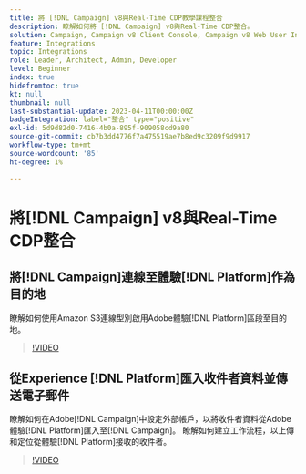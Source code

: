 ```yaml
---
title: 將 [!DNL Campaign] v8與Real-Time CDP教學課程整合
description: 瞭解如何將 [!DNL Campaign] v8與Real-Time CDP整合。
solution: Campaign, Campaign v8 Client Console, Campaign v8 Web User Interface, Real-Time Customer Data Platform
feature: Integrations
topic: Integrations
role: Leader, Architect, Admin, Developer
level: Beginner
index: true
hidefromtoc: true
kt: null
thumbnail: null
last-substantial-update: 2023-04-11T00:00:00Z
badgeIntegration: label="整合" type="positive"
exl-id: 5d9d82d0-7416-4b0a-895f-909058cd9a80
source-git-commit: cb7b3dd4776f7a475519ae7b8ed9c3209f9d9917
workflow-type: tm+mt
source-wordcount: '85'
ht-degree: 1%

---
```


# 將[!DNL Campaign] v8與Real-Time CDP整合

## 將[!DNL Campaign]連線至體驗[!DNL Platform]作為目的地

瞭解如何使用Amazon S3連線型別啟用Adobe體驗[!DNL Platform]區段至目的地。

>[!VIDEO](https://video.tv.adobe.com/v/3453132?quality=12&learn=on&captions=chi_hant)

## 從Experience [!DNL Platform]匯入收件者資料並傳送電子郵件

瞭解如何在Adobe[!DNL Campaign]中設定外部帳戶，以將收件者資料從Adobe體驗[!DNL Platform]匯入至[!DNL Campaign]。 瞭解如何建立工作流程，以上傳和定位從體驗[!DNL Platform]接收的收件者。

>[!VIDEO](https://video.tv.adobe.com/v/3453488?quality=12&learn=on&captions=chi_hant)
